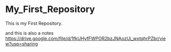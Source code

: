 # My_First_Repository
This is my First Repository.

and this is also a notes
https://drive.google.com/file/d/1fkUHyfFWPOR2bzJNAozUi_wxtqhrPZbr/view?usp=sharing